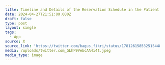 ```yaml
---
title: Timeline and Details of the Reservation Schedule in the Patient Application
date: 2024-04-27T21:51:00.000Z
draft: false
type: post
layout: single
tags:
  - App
source: X
source_link: 'https://twitter.com/bagus_fikri/status/1781261585325154480/photo/1'
media: /uploads/twitter.com_GLhP9VebcAA4i4t.jpeg
media_type: image
---
```


